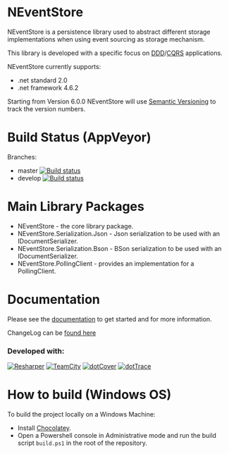 NEventStore
===

NEventStore is a persistence library used to abstract different storage implementations when using event sourcing as storage mechanism. 

This library is developed with a specific focus on [DDD](http://en.wikipedia.org/wiki/Domain-driven_design)/[CQRS](https://en.wikipedia.org/wiki/Command%E2%80%93query_separation#Command_query_responsibility_segregation) applications.

NEventStore currently supports:

- .net standard 2.0
- .net framework 4.6.2

Starting from Version 6.0.0 NEventStore will use [Semantic Versioning](https://semver.org/) to track the version numbers.

Build Status (AppVeyor)
===

Branches: 

- master [![Build status](https://ci.appveyor.com/api/projects/status/frg36pb2oh1j2ddi/branch/master?svg=true)](https://ci.appveyor.com/project/AGiorgetti/neventstore/branch/master)
- develop [![Build status](https://ci.appveyor.com/api/projects/status/frg36pb2oh1j2ddi/branch/develop?svg=true)](https://ci.appveyor.com/project/AGiorgetti/neventstore/branch/develop)

Main Library Packages
===

- NEventStore - the core library package.
- NEventStore.Serialization.Json - Json serialization to be used with an IDocumentSerializer.
- NEventStore.Serialization.Bson - BSon serialization to be used with an IDocumentSerializer.
- NEventStore.PollingClient - provides an implementation for a PollingClient.

Documentation
===

Please see the [documentation](https://github.com/NEventStore/NEventStore/wiki) to get started and for more information.

ChangeLog can be [found here](Changelog.md)

### Developed with:

[![Resharper](http://neventstore.org/images/logo_resharper_small.gif)](http://www.jetbrains.com/resharper/)
[![TeamCity](http://neventstore.org/images/logo_teamcity_small.gif)](http://www.jetbrains.com/teamcity/)
[![dotCover](http://neventstore.org/images/logo_dotcover_small.gif)](http://www.jetbrains.com/dotcover/)
[![dotTrace](http://neventstore.org/images/logo_dottrace_small.gif)](http://www.jetbrains.com/dottrace/)

# How to build (Windows OS)

To build the project locally on a Windows Machine:

- Install [Chocolatey](https://chocolatey.org/).
- Open a Powershell console in Administrative mode and run the build script `build.ps1` in the root of the repository.
